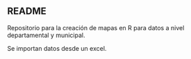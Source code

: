 ## README

Repositorio para la creación de mapas en R para datos a nivel departamental y municipal.

Se importan datos desde un excel.
